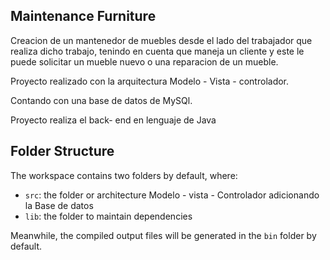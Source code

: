 ## Maintenance Furniture

Creacion de un mantenedor de muebles desde el lado del trabajador que realiza dicho trabajo, tenindo en cuenta que maneja un cliente y este le puede solicitar un mueble nuevo o una reparacion de un mueble.

Proyecto realizado con la arquitectura Modelo - Vista - controlador.

Contando con una base de datos de MySQl.

Proyecto realiza el back- end en lenguaje de Java

## Folder Structure

The workspace contains two folders by default, where:

- `src`: the folder or architecture Modelo - vista - Controlador adicionando la Base de datos
- `lib`: the folder to maintain dependencies

Meanwhile, the compiled output files will be generated in the `bin` folder by default.

>

